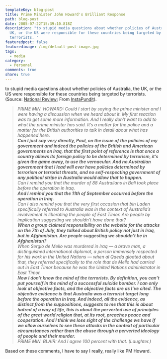 ```yaml
---
templateKey: blog-post
title: Prime Minister John Howard's Brilliant Response
path: blog-post
date: 2005-07-22T15:39:10.818Z
description: "to stupid media questions about whether policies of Australia, the
  UK, or the US were responsible for these countries being targeted by
  terrorists. "
featuredpost: false
featuredimage: /img/default-post-image.jpg
tags:
  - media
category:
  - Personal
comments: true
share: true
---
```

<!--StartFragment-->

to stupid media questions about whether policies of Australia, the UK, or the US were responsible for these countries being targeted by terrorists. (Source: [National Review](http://corner.nationalreview.com/05_07_17_corner-archive.asp#070312); From [InstaPundit](http://instapundit.com/archives/024391.php)).

> *PRIME MIN. HOWARD: Could I start by saying the prime minister and I were having a discussion when we heard about it. My first reaction was to get some more information. And I really don’t want to add to what the prime minister has said. It’s a matter for the police and a matter for the British authorities to talk in detail about what has happened here.**\
> Can I just say very directly, Paul, on the issue of the policies of my government and indeed the policies of the British and American governments on Iraq, that the first point of reference is that once a country allows its foreign policy to be determined by terrorism, it’s given the game away, to use the vernacular. And no Australian government that I lead will ever have policies determined by terrorism or terrorist threats, and no self-respecting government of any political stripe in Australia would allow that to happen.**\
> Can I remind you that the murder of 88 Australians in Bali took place before the operation in Iraq.**\
> And I remind you that the 11th of September occurred before the operation in Iraq.**\
> Can I also remind you that the very first occasion that bin Laden specifically referred to Australia was in the context of Australia’s involvement in liberating the people of East Timor. Are people by implication suggesting we shouldn’t have done that?**\
> When a group claimed responsibility on the website for the attacks on the 7th of July, they talked about British policy not just in Iraq, but in Afghanistan. Are people suggesting we shouldn’t be in Afghanistan?**\
> When Sergio de Mello was murdered in Iraq — a brave man, a distinguished international diplomat, a person immensely respected for his work in the United Nations — when al Qaeda gloated about that, they referred specifically to the role that de Mello had carried out in East Timor because he was the United Nations administrator in East Timor.**\
> Now I don’t know the mind of the terrorists. By definition, you can’t put yourself in the mind of a successful suicide bomber. I can only look at objective facts, and the objective facts are as I’ve cited. The objective evidence is that Australia was a terrorist target long before the operation in Iraq. And indeed, all the evidence, as distinct from the suppositions, suggests to me that this is about hatred of a way of life, this is about the perverted use of principles of the great world religion that, at its root, preaches peace and cooperation. And I think we lose sight of the challenge we have if we allow ourselves to see these attacks in the context of particular circumstances rather than the abuse through a perverted ideology of people and their murder.**\
> PRIME MIN. BLAIR: And I agree 100 percent with that. (Laughter.)*

Based on these comments, I have to say I really, really like PM Howard.

<!--EndFragment-->